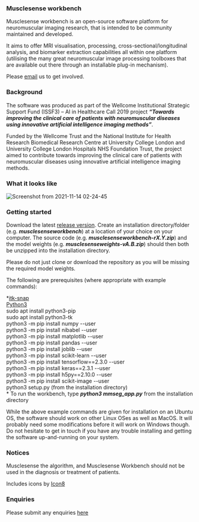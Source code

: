 ### Musclesense workbench

Musclesense workbench is an open-source software platform for neuromuscular imaging research, that is intended to be community maintained and developed. 

It aims to offer MRI visualisation, processing, cross-sectional/longitudinal analysis, and biomarker extraction capabilities all within one platform (utilising the many great neuromuscular image processing toolboxes that are available out there through an installable plug-in mechanism). 

Please [email](mailto:b.kanber@ucl.ac.uk) us to get involved.

### Background

The software was produced as part of the Wellcome Institutional Strategic Support Fund (ISSF3) – AI in Healthcare Call 2019 project ***“Towards improving the clinical care of patients with neuromuscular diseases using innovative artificial intelligence imaging methods”***. 

Funded by the Wellcome Trust and the National Institute for Health Research Biomedical Research Centre at University College London and University College London Hospitals NHS Foundation Trust, the project aimed to contribute towards improving the clinical care of patients with neuromuscular diseases using innovative artificial intelligence imaging methods.

### What it looks like

![Screenshot from 2021-11-14 02-24-45](https://user-images.githubusercontent.com/12815964/141664991-b521a9a8-9287-4387-b9df-0d4917fe024a.png)

### Getting started

Download the latest [release version](https://github.com/bariskanber/musclesenseworkbench/releases). Create an installation directory/folder (e.g. ***musclesenseworkbench***) at a location of your choice on your computer. The source code (e.g. ***musclesenseworkbench-rX.Y.zip***) and the model weights (e.g. ***musclesenseweights-vA.B.zip***) should then both be unzipped into the installation directory. 

Please do not just clone or download the repository as you will be missing the required model weights.

The following are prerequisites (where appropriate with example commands):   

*[itk-snap](http://www.itksnap.org)  
[Python3](https://www.python.org/downloads/)  
sudo apt install python3-pip  
sudo apt install python3-tk  
python3 -m pip install numpy --user  
python3 -m pip install nibabel --user  
python3 -m pip install matplotlib --user  
python3 -m pip install pandas --user  
python3 -m pip install joblib --user  
python3 -m pip install scikit-learn --user  
python3 -m pip install tensorflow==2.3.0 --user  
python3 -m pip install keras==2.3.1 --user  
python3 -m pip install h5py==2.10.0 --user  
python3 -m pip install scikit-image --user  
python3 setup.py (from the installation directory)  
*
To run the workbench, type ***python3 mmseg_app.py*** from the installation directory

While the above example commands are given for installation on an Ubuntu OS, the software should work on other Linux OSes as well as MacOS. It will probably need some modifications before it will work on Windows though. Do not hesitate to get in touch if you have any trouble installing and getting the software up-and-running on your system.

### Notices
Musclesense the algorithm, and Musclesense Workbench should not be used in the diagnosis or treatment of patients.

Includes icons by [Icon8](https://icons8.com)

### Enquiries
Please submit any enquiries [here](mailto:b.kanber@ucl.ac.uk)
